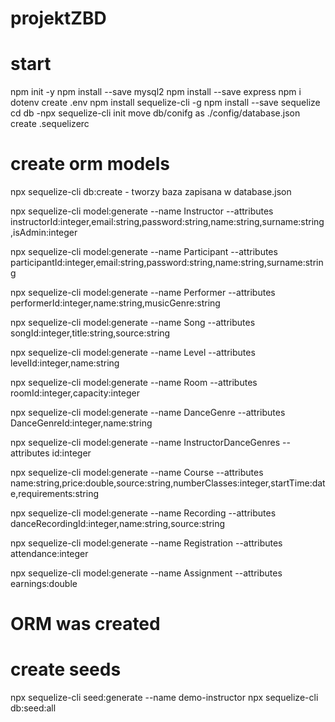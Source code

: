# projektZBD
# start
npm init -y
npm install --save mysql2
npm install --save express
npm i dotenv
create .env
npm install sequelize-cli -g
npm install --save sequelize
cd db
    -npx sequelize-cli init
move db/conifg as ./config/database.json
create .sequelizerc
# create orm models
npx sequelize-cli db:create  - tworzy baza zapisana w database.json

npx sequelize-cli model:generate --name Instructor --attributes instructorId:integer,email:string,password:string,name:string,surname:string,isAdmin:integer

npx sequelize-cli model:generate --name Participant --attributes participantId:integer,email:string,password:string,name:string,surname:string

npx sequelize-cli model:generate --name Performer --attributes performerId:integer,name:string,musicGenre:string

npx sequelize-cli model:generate --name Song --attributes songId:integer,title:string,source:string


npx sequelize-cli model:generate --name Level --attributes levelId:integer,name:string

npx sequelize-cli model:generate --name Room --attributes roomId:integer,capacity:integer

npx sequelize-cli model:generate --name  DanceGenre --attributes DanceGenreId:integer,name:string

npx sequelize-cli model:generate --name  InstructorDanceGenres --attributes id:integer

npx sequelize-cli model:generate --name Course --attributes name:string,price:double,source:string,numberClasses:integer,startTime:date,requirements:string

npx sequelize-cli model:generate --name Recording --attributes danceRecordingId:integer,name:string,source:string

npx sequelize-cli model:generate --name Registration --attributes attendance:integer 

npx sequelize-cli model:generate --name Assignment --attributes earnings:double

# ORM was created
# create seeds
npx sequelize-cli seed:generate --name demo-instructor
npx sequelize-cli db:seed:all
